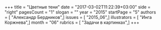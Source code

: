 +++
title = "Цветные тени"
date = "2017-03-02T11:22:39+03:00"
side = "right"
pagesCount = "1"
slogan = ""
year = "2015"
startPage = "5"
authors = [ "Александр Бердников",]
issues = [ "2015_06",]
illustrators = [ "Инга Коржнева",]
month = "06"
rubrics = [ "Задачи в картинках",]
+++
